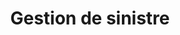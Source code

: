 ---
draft: false
name: "Dekra"
title: "Gestion de sinistre"
avatar: {
    src: "src/content/sponsors/image/Dekra.jpg",
    alt: "DEKRA"
}
publishDate: "2023-12-09 "
href : 'https://www.dekra.fr/'
---